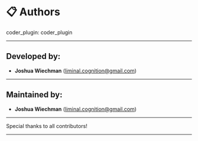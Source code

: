 <!-- BEGIN LiminalCognition LLC AUTHORS.MD V0.0.1 BLOCK -->

# 📋 Authors

coder_plugin: coder_plugin

---

## Developed by:

- **Joshua Wiechman** (liminal.cognition@gmail.com)

---

## Maintained by:

- **Joshua Wiechman** (liminal.cognition@gmail.com)

---

Special thanks to all contributors!

---

<!-- END LiminalCognition LLC AUTHORS.MD BLOCK -->
